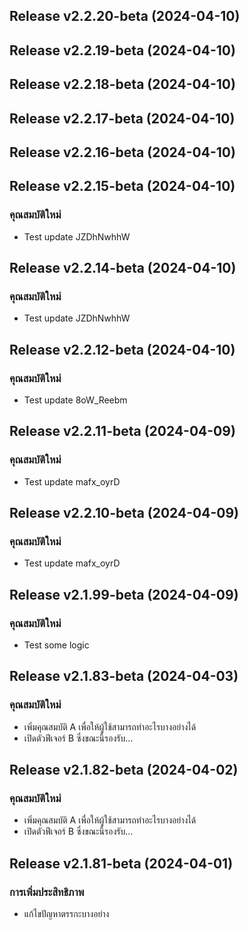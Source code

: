 ## Release v2.2.20-beta (2024-04-10)

## Release v2.2.19-beta (2024-04-10)

## Release v2.2.18-beta (2024-04-10)

## Release v2.2.17-beta (2024-04-10)

## Release v2.2.16-beta (2024-04-10)

## Release v2.2.15-beta (2024-04-10)

### คุณสมบัติใหม่

- Test update JZDhNwhhW

## Release v2.2.14-beta (2024-04-10)

### คุณสมบัติใหม่

- Test update JZDhNwhhW

## Release v2.2.12-beta (2024-04-10)

### คุณสมบัติใหม่

- Test update 8oW_Reebm

## Release v2.2.11-beta (2024-04-09)

### คุณสมบัติใหม่

- Test update mafx_oyrD

## Release v2.2.10-beta (2024-04-09)

### คุณสมบัติใหม่

- Test update mafx_oyrD

## Release v2.1.99-beta (2024-04-09)

### คุณสมบัติใหม่

- Test some logic

## Release v2.1.83-beta (2024-04-03)

### คุณสมบัติใหม่

- เพิ่มคุณสมบัติ A เพื่อให้ผู้ใช้สามารถทำอะไรบางอย่างได้
- เปิดตัวฟีเจอร์ B ซึ่งขณะนี้รองรับ...

## Release v2.1.82-beta (2024-04-02)

### คุณสมบัติใหม่

- เพิ่มคุณสมบัติ A เพื่อให้ผู้ใช้สามารถทำอะไรบางอย่างได้
- เปิดตัวฟีเจอร์ B ซึ่งขณะนี้รองรับ...

## Release v2.1.81-beta (2024-04-01)

### การเพิ่มประสิทธิภาพ

- แก้ไขปัญหาตรรกะบางอย่าง
